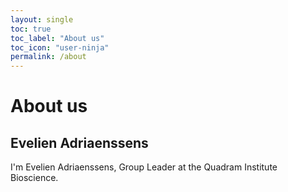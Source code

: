 ```yaml
---
layout: single
toc: true
toc_label: "About us"
toc_icon: "user-ninja"
permalink: /about
---
```


# About us
## Evelien Adriaenssens
I'm Evelien Adriaenssens, Group Leader at the Quadram Institute Bioscience. 
